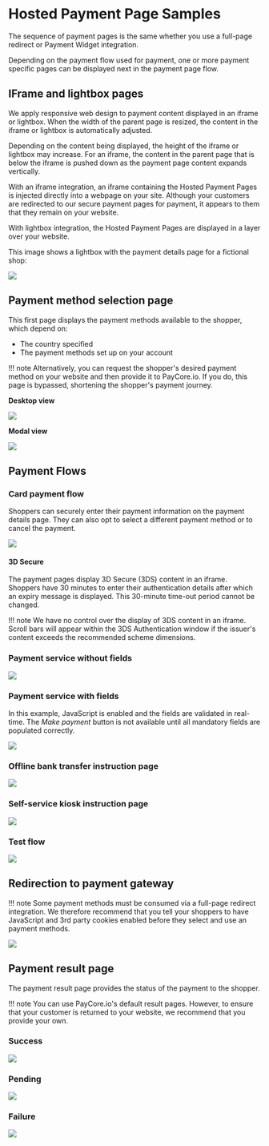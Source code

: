 # Hosted Payment Page Samples

The sequence of payment pages is the same whether you use a full-page redirect or Payment Widget integration.

Depending on the payment flow used for payment, one or more payment specific pages can be displayed next in the payment page flow.


## IFrame and lightbox pages

We apply responsive web design to payment content displayed in an iframe or lightbox. When the width of the parent page is resized, the content in the iframe or lightbox is automatically adjusted.

Depending on the content being displayed, the height of the iframe or lightbox may increase. For an iframe, the content in the parent page that is below the iframe is pushed down as the payment page content expands vertically.

With an iframe integration, an iframe containing the Hosted Payment Pages is injected directly into a webpage on your site. Although your customers are redirected to our secure payment pages for payment, it appears to them that they 
remain on your website.

With lightbox integration, the Hosted Payment Pages are displayed in a layer over your website.

This image shows a lightbox with the payment details page for a fictional shop:
    
[![](images/hpp_modal_view.png)](images/hpp_modal_view.png)

## Payment method selection page

This first page displays the payment methods available to the shopper, which depend on:

-   The country specified 
-   The payment methods set up on your account

!!! note
    Alternatively, you can request the shopper's desired payment method on your website and then provide it to PayCore.io. If you do, this page is bypassed, shortening the shopper's payment journey.

**Desktop view**

[![](images/hpp_methods_list_autoforward.png)](images/hpp_methods_list_autoforward.png)

**Modal view**

[![](images/hpp_modal_methods_list.png)](images/hpp_modal_methods_list.png)


## Payment Flows

### Card payment flow

Shoppers can securely enter their payment information on the payment details page. They can also opt to select a different payment method or to cancel the payment.

[![](images/hpp_payment_card.png)](images/hpp_payment_card.png)

#### 3D Secure

The payment pages display 3D Secure (3DS) content in an iframe. Shoppers have 30 minutes to enter their authentication details after which an expiry message is displayed. This 30-minute time-out period cannot be changed.

!!! note
    We have no control over the display of 3DS content in an iframe. Scroll bars will appear within the 3DS Authentication window if the issuer's content exceeds the recommended scheme dimensions.

### Payment service without fields

[![](images/hpp_payment_webmoney.png)](images/hpp_payment_webmoney.png)

### Payment service with fields

In this example, JavaScript is enabled and the fields are validated in real-time. The  _Make payment_  button is not available until all mandatory fields are populated correctly.

[![](images/hpp_payment_qiwi.png)](images/hpp_payment_qiwi.png)

### Offline bank transfer instruction page

[![](images/hpp_payment_invoice.png)](images/hpp_payment_invoice.png)

### Self-service kiosk instruction page

[![](images/hpp_payment_terminal.png)](images/hpp_payment_terminal.png)

### Test flow

[![](images/hpp_payment_test.png)](images/hpp_payment_test.png)

## Redirection to payment gateway

!!! note
    Some payment methods must be consumed via a full-page redirect integration. We therefore recommend that you tell your shoppers to have JavaScript and 3rd party cookies enabled before they select and use an payment methods.

[![](images/hpp_redirect.png)](images/hpp_redirect.png)

## Payment result page

The payment result page provides the status of the payment to the shopper.

!!! note
    You can use PayCore.io's default result pages. However, to ensure that your customer is returned to your website, we recommend that you provide your own.

### Success

[![](images/hpp_result_success.png)](images/hpp_result_success.png)

### Pending

[![](images/hpp_result_pending.png)](images/hpp_result_pending.png)

### Failure

[![](images/hpp_result_failed.png)](images/hpp_result_failed.png)